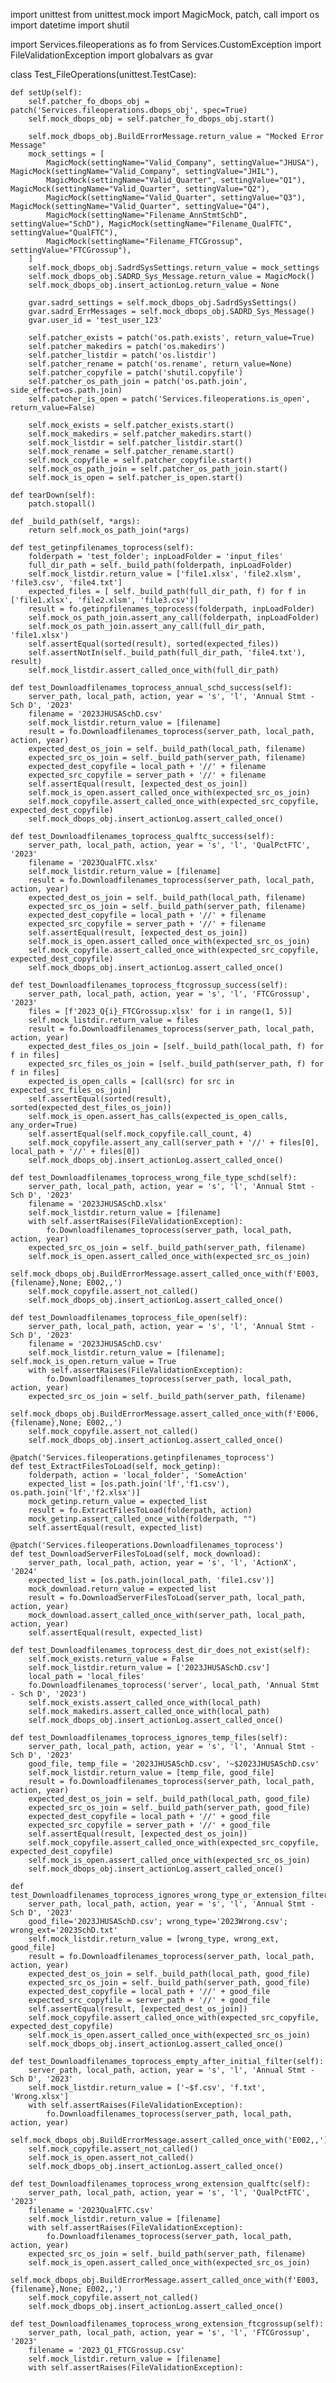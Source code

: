 import unittest
from unittest.mock import MagicMock, patch, call
import os
import datetime
import shutil

import Services.fileoperations as fo
from Services.CustomException import FileValidationException
import globalvars as gvar

class Test_FileOperations(unittest.TestCase):

    def setUp(self):
        self.patcher_fo_dbops_obj = patch('Services.fileoperations.dbops_obj', spec=True)
        self.mock_dbops_obj = self.patcher_fo_dbops_obj.start()

        self.mock_dbops_obj.BuildErrorMessage.return_value = "Mocked Error Message"
        mock_settings = [
            MagicMock(settingName="Valid_Company", settingValue="JHUSA"), MagicMock(settingName="Valid_Company", settingValue="JHIL"),
            MagicMock(settingName="Valid_Quarter", settingValue="Q1"), MagicMock(settingName="Valid_Quarter", settingValue="Q2"),
            MagicMock(settingName="Valid_Quarter", settingValue="Q3"), MagicMock(settingName="Valid_Quarter", settingValue="Q4"),
            MagicMock(settingName="Filename_AnnStmtSchD", settingValue="SchD"), MagicMock(settingName="Filename_QualFTC", settingValue="QualFTC"),
            MagicMock(settingName="Filename_FTCGrossup", settingValue="FTCGrossup"),
        ]
        self.mock_dbops_obj.SadrdSysSettings.return_value = mock_settings
        self.mock_dbops_obj.SADRD_Sys_Message.return_value = MagicMock()
        self.mock_dbops_obj.insert_actionLog.return_value = None

        gvar.sadrd_settings = self.mock_dbops_obj.SadrdSysSettings()
        gvar.sadrd_ErrMessages = self.mock_dbops_obj.SADRD_Sys_Message()
        gvar.user_id = 'test_user_123'

        self.patcher_exists = patch('os.path.exists', return_value=True)
        self.patcher_makedirs = patch('os.makedirs')
        self.patcher_listdir = patch('os.listdir')
        self.patcher_rename = patch('os.rename', return_value=None)
        self.patcher_copyfile = patch('shutil.copyfile')
        self.patcher_os_path_join = patch('os.path.join', side_effect=os.path.join)
        self.patcher_is_open = patch('Services.fileoperations.is_open', return_value=False)

        self.mock_exists = self.patcher_exists.start()
        self.mock_makedirs = self.patcher_makedirs.start()
        self.mock_listdir = self.patcher_listdir.start()
        self.mock_rename = self.patcher_rename.start()
        self.mock_copyfile = self.patcher_copyfile.start()
        self.mock_os_path_join = self.patcher_os_path_join.start()
        self.mock_is_open = self.patcher_is_open.start()

    def tearDown(self):
        patch.stopall()

    def _build_path(self, *args):
        return self.mock_os_path_join(*args)

    def test_getinpfilenames_toprocess(self):
        folderpath = 'test_folder'; inpLoadFolder = 'input_files'
        full_dir_path = self._build_path(folderpath, inpLoadFolder)
        self.mock_listdir.return_value = ['file1.xlsx', 'file2.xlsm', 'file3.csv', 'file4.txt']
        expected_files = [ self._build_path(full_dir_path, f) for f in ['file1.xlsx', 'file2.xlsm', 'file3.csv']]
        result = fo.getinpfilenames_toprocess(folderpath, inpLoadFolder)
        self.mock_os_path_join.assert_any_call(folderpath, inpLoadFolder)
        self.mock_os_path_join.assert_any_call(full_dir_path, 'file1.xlsx')
        self.assertEqual(sorted(result), sorted(expected_files))
        self.assertNotIn(self._build_path(full_dir_path, 'file4.txt'), result)
        self.mock_listdir.assert_called_once_with(full_dir_path)

    def test_Downloadfilenames_toprocess_annual_schd_success(self):
        server_path, local_path, action, year = 's', 'l', 'Annual Stmt - Sch D', '2023'
        filename = '2023JHUSASchD.csv'
        self.mock_listdir.return_value = [filename]
        result = fo.Downloadfilenames_toprocess(server_path, local_path, action, year)
        expected_dest_os_join = self._build_path(local_path, filename)
        expected_src_os_join = self._build_path(server_path, filename)
        expected_dest_copyfile = local_path + '//' + filename
        expected_src_copyfile = server_path + '//' + filename
        self.assertEqual(result, [expected_dest_os_join])
        self.mock_is_open.assert_called_once_with(expected_src_os_join)
        self.mock_copyfile.assert_called_once_with(expected_src_copyfile, expected_dest_copyfile)
        self.mock_dbops_obj.insert_actionLog.assert_called_once()

    def test_Downloadfilenames_toprocess_qualftc_success(self):
        server_path, local_path, action, year = 's', 'l', 'QualPctFTC', '2023'
        filename = '2023QualFTC.xlsx'
        self.mock_listdir.return_value = [filename]
        result = fo.Downloadfilenames_toprocess(server_path, local_path, action, year)
        expected_dest_os_join = self._build_path(local_path, filename)
        expected_src_os_join = self._build_path(server_path, filename)
        expected_dest_copyfile = local_path + '//' + filename
        expected_src_copyfile = server_path + '//' + filename
        self.assertEqual(result, [expected_dest_os_join])
        self.mock_is_open.assert_called_once_with(expected_src_os_join)
        self.mock_copyfile.assert_called_once_with(expected_src_copyfile, expected_dest_copyfile)
        self.mock_dbops_obj.insert_actionLog.assert_called_once()

    def test_Downloadfilenames_toprocess_ftcgrossup_success(self):
        server_path, local_path, action, year = 's', 'l', 'FTCGrossup', '2023'
        files = [f'2023_Q{i}_FTCGrossup.xlsx' for i in range(1, 5)]
        self.mock_listdir.return_value = files
        result = fo.Downloadfilenames_toprocess(server_path, local_path, action, year)
        expected_dest_files_os_join = [self._build_path(local_path, f) for f in files]
        expected_src_files_os_join = [self._build_path(server_path, f) for f in files]
        expected_is_open_calls = [call(src) for src in expected_src_files_os_join]
        self.assertEqual(sorted(result), sorted(expected_dest_files_os_join))
        self.mock_is_open.assert_has_calls(expected_is_open_calls, any_order=True)
        self.assertEqual(self.mock_copyfile.call_count, 4)
        self.mock_copyfile.assert_any_call(server_path + '//' + files[0], local_path + '//' + files[0])
        self.mock_dbops_obj.insert_actionLog.assert_called_once()

    def test_Downloadfilenames_toprocess_wrong_file_type_schd(self):
        server_path, local_path, action, year = 's', 'l', 'Annual Stmt - Sch D', '2023'
        filename = '2023JHUSASchD.xlsx'
        self.mock_listdir.return_value = [filename]
        with self.assertRaises(FileValidationException):
            fo.Downloadfilenames_toprocess(server_path, local_path, action, year)
        expected_src_os_join = self._build_path(server_path, filename)
        self.mock_is_open.assert_called_once_with(expected_src_os_join)
        self.mock_dbops_obj.BuildErrorMessage.assert_called_once_with(f'E003,{filename},None; E002,,')
        self.mock_copyfile.assert_not_called()
        self.mock_dbops_obj.insert_actionLog.assert_called_once()

    def test_Downloadfilenames_toprocess_file_open(self):
        server_path, local_path, action, year = 's', 'l', 'Annual Stmt - Sch D', '2023'
        filename = '2023JHUSASchD.csv'
        self.mock_listdir.return_value = [filename]; self.mock_is_open.return_value = True
        with self.assertRaises(FileValidationException):
            fo.Downloadfilenames_toprocess(server_path, local_path, action, year)
        expected_src_os_join = self._build_path(server_path, filename)
        self.mock_dbops_obj.BuildErrorMessage.assert_called_once_with(f'E006,{filename},None; E002,,')
        self.mock_copyfile.assert_not_called()
        self.mock_dbops_obj.insert_actionLog.assert_called_once()

    @patch('Services.fileoperations.getinpfilenames_toprocess')
    def test_ExtractFilesToLoad(self, mock_getinp):
        folderpath, action = 'local_folder', 'SomeAction'
        expected_list = [os.path.join('lf','f1.csv'), os.path.join('lf','f2.xlsx')]
        mock_getinp.return_value = expected_list
        result = fo.ExtractFilesToLoad(folderpath, action)
        mock_getinp.assert_called_once_with(folderpath, "")
        self.assertEqual(result, expected_list)

    @patch('Services.fileoperations.Downloadfilenames_toprocess')
    def test_DownloadServerFilesToLoad(self, mock_download):
        server_path, local_path, action, year = 's', 'l', 'ActionX', '2024'
        expected_list = [os.path.join(local_path, 'file1.csv')]
        mock_download.return_value = expected_list
        result = fo.DownloadServerFilesToLoad(server_path, local_path, action, year)
        mock_download.assert_called_once_with(server_path, local_path, action, year)
        self.assertEqual(result, expected_list)

    def test_Downloadfilenames_toprocess_dest_dir_does_not_exist(self):
        self.mock_exists.return_value = False
        self.mock_listdir.return_value = ['2023JHUSASchD.csv']
        local_path = 'local_files'
        fo.Downloadfilenames_toprocess('server', local_path, 'Annual Stmt - Sch D', '2023')
        self.mock_exists.assert_called_once_with(local_path)
        self.mock_makedirs.assert_called_once_with(local_path)
        self.mock_dbops_obj.insert_actionLog.assert_called_once()

    def test_Downloadfilenames_toprocess_ignores_temp_files(self):
        server_path, local_path, action, year = 's', 'l', 'Annual Stmt - Sch D', '2023'
        good_file, temp_file = '2023JHUSASchD.csv', '~$2023JHUSASchD.csv'
        self.mock_listdir.return_value = [temp_file, good_file]
        result = fo.Downloadfilenames_toprocess(server_path, local_path, action, year)
        expected_dest_os_join = self._build_path(local_path, good_file)
        expected_src_os_join = self._build_path(server_path, good_file)
        expected_dest_copyfile = local_path + '//' + good_file
        expected_src_copyfile = server_path + '//' + good_file
        self.assertEqual(result, [expected_dest_os_join])
        self.mock_copyfile.assert_called_once_with(expected_src_copyfile, expected_dest_copyfile)
        self.mock_is_open.assert_called_once_with(expected_src_os_join)
        self.mock_dbops_obj.insert_actionLog.assert_called_once()

    def test_Downloadfilenames_toprocess_ignores_wrong_type_or_extension_filter(self):
        server_path, local_path, action, year = 's', 'l', 'Annual Stmt - Sch D', '2023'
        good_file='2023JHUSASchD.csv'; wrong_type='2023Wrong.csv'; wrong_ext='2023SchD.txt'
        self.mock_listdir.return_value = [wrong_type, wrong_ext, good_file]
        result = fo.Downloadfilenames_toprocess(server_path, local_path, action, year)
        expected_dest_os_join = self._build_path(local_path, good_file)
        expected_src_os_join = self._build_path(server_path, good_file)
        expected_dest_copyfile = local_path + '//' + good_file
        expected_src_copyfile = server_path + '//' + good_file
        self.assertEqual(result, [expected_dest_os_join])
        self.mock_copyfile.assert_called_once_with(expected_src_copyfile, expected_dest_copyfile)
        self.mock_is_open.assert_called_once_with(expected_src_os_join)
        self.mock_dbops_obj.insert_actionLog.assert_called_once()

    def test_Downloadfilenames_toprocess_empty_after_initial_filter(self):
        server_path, local_path, action, year = 's', 'l', 'Annual Stmt - Sch D', '2023'
        self.mock_listdir.return_value = ['~$f.csv', 'f.txt', 'Wrong.xlsx']
        with self.assertRaises(FileValidationException):
            fo.Downloadfilenames_toprocess(server_path, local_path, action, year)
        self.mock_dbops_obj.BuildErrorMessage.assert_called_once_with('E002,,')
        self.mock_copyfile.assert_not_called()
        self.mock_is_open.assert_not_called()
        self.mock_dbops_obj.insert_actionLog.assert_called_once()

    def test_Downloadfilenames_toprocess_wrong_extension_qualftc(self):
        server_path, local_path, action, year = 's', 'l', 'QualPctFTC', '2023'
        filename = '2023QualFTC.csv'
        self.mock_listdir.return_value = [filename]
        with self.assertRaises(FileValidationException):
            fo.Downloadfilenames_toprocess(server_path, local_path, action, year)
        expected_src_os_join = self._build_path(server_path, filename)
        self.mock_is_open.assert_called_once_with(expected_src_os_join)
        self.mock_dbops_obj.BuildErrorMessage.assert_called_once_with(f'E003,{filename},None; E002,,')
        self.mock_copyfile.assert_not_called()
        self.mock_dbops_obj.insert_actionLog.assert_called_once()

    def test_Downloadfilenames_toprocess_wrong_extension_ftcgrossup(self):
        server_path, local_path, action, year = 's', 'l', 'FTCGrossup', '2023'
        filename = '2023_Q1_FTCGrossup.csv'
        self.mock_listdir.return_value = [filename]
        with self.assertRaises(FileValidationException):